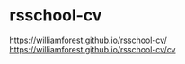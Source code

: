 # rsschool-cv
https://williamforest.github.io/rsschool-cv/
https://williamforest.github.io/rsschool-cv/cv